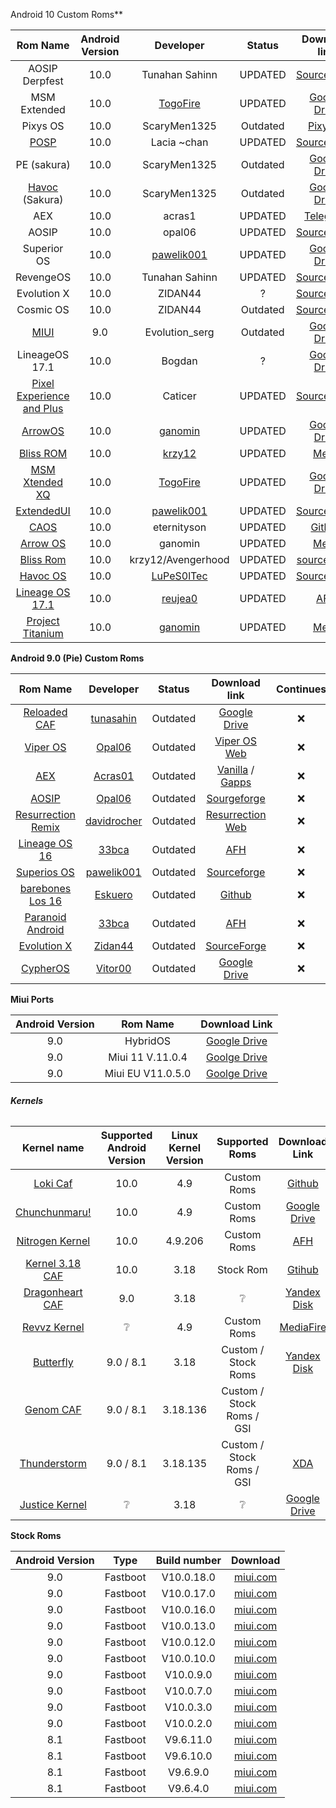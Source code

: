 Android 10 Custom Roms**

|                           Rom Name                           | Android Version |                          Developer                           |  Status  |                        Download link                         | Continues | Official | OTA  |
| :----------------------------------------------------------: | :-------------: | :----------------------------------------------------------: | :------: | :----------------------------------------------------------: | :-------: | :------: | :--: |
|                        AOSIP Derpfest                        |      10.0       |                        Tunahan Sahinn                        | UPDATED  | [SourceForge](https://sourceforge.net/projects/tunahan-s-builds/files/daisy-builds/DerpFest/) |     ✔     |    ✔     |  ❌   |
|                         MSM Extended                         |      10.0       | [TogoFire](https://forum.xda-developers.com/member.php?u=4230687) | UPDATED  | [Google Drive](https://drive.google.com/open?id=114RoL6JAQs9p77w7GMXUP4ic4sAgKvX7) |     ❌     |    ❌     |  ❌   |
|                           Pixys OS                           |      10.0       |                         ScaryMen1325                         | Outdated | [Pixy OS](https://drive.google.com/file/d/1hdlfJRyg0zZbIGKsiec-WrkkGj37Ia4N/view?usp=drivesdk) |     ❌     |    ❌     |  ❌   |
| [POSP](https://forum.xda-developers.com/mi-a2-lite/development/9-0-potato-sauce-project-laciachan-t3953159) |      10.0       |                         Lacia ~chan                          | UPDATED  | [SourceForge](https://sourceforge.net/projects/posp/files/daisy/croquette/) |     ✔     |    ✔     |  ✔   |
|                         PE (sakura)                          |      10.0       |                         ScaryMen1325                         | Outdated | [Google Drive](https://drive.google.com/open?id=12HyekcUie94imlro5cZvSQ5Qk_q4CoJ5) |     ❌     |    ❌     |  ❌   |
| [Havoc](https://forum.xda-developers.com/redmi-6-pro/development/4-9-havoc-os-v2-6-t3942681) (Sakura) |      10.0       |                         ScaryMen1325                         | Outdated | [Google Drive](https://drive.google.com/open?id=1aBeAC6EjQqifJtDBOfGrbtx55J2r_xE6) |     ❌     |    ❌     |  ❌   |
|                             AEX                              |      10.0       |                            acras1                            | UPDATED  |          [Telegram](https://t.me/newsmia2lite/256)           |     ✔     |    ❌     |  ❌   |
|                            AOSIP                             |      10.0       |                            opal06                            | UPDATED  | [SourceForge](https://sourceforge.net/projects/aosip-daisy-ota/files/builds/) |     ✔     |    ❌     |  ❌   |
|                         Superior OS                          |      10.0       | [pawelik001](https://forum.xda-developers.com/member.php?u=8419529) | UPDATED  | [Goolge Drive](https://drive.google.com/open?id=1HuBdADxPoecHA7UtAvw_PHtgGYhV7XrG) |     ✔     |    ✔     |  ✔   |
|                          RevengeOS                           |      10.0       |                        Tunahan Sahinn                        | UPDATED  | [SourceForge](https://sourceforge.net/projects/tunahan-s-builds/files/daisy-builds/Revenge-Q/) |     ✔     |    ✔     |  ✔   |
|                         Evolution X                          |      10.0       |                           ZIDAN44                            |    ?     | [SourceForge](https://sourceforge.net/projects/daisy1/files/rom/) |     ❔     |    ❌     |  ❌   |
|                          Cosmic OS                           |      10.0       |                           ZIDAN44                            | Outdated | [SourceForge](https://sourceforge.net/projects/daisy1/files/rom/Cosmic-OS-v5.0-Quasar-daisy-20200124-2324-UNOFFICIAL.zip/download) |     ❌     |    ❌     |  ❌   |
| [MIUI](https://forum.xda-developers.com/mi-a2-lite/development/9-miui-rom-t3960704) |       9.0       |                        Evolution_serg                        | Outdated | [Google Drive](https://drive.google.com/drive/folders/1efZZvSwJ1pCKFgTAWi98CMQbdBdmwT09?usp=sharing) |     ❌     |    ❌     |  ❌   |
|                        LineageOS 17.1                        |      10.0       |                            Bogdan                            |    ?     | [Google Drive](https://drive.google.com/file/d/1yaMJSVFqmNyMDzOiokNtbOQ448C0Omsa/view?usp=sharing) |     ❌     |    ❌     |  ❌   |
| [Pixel Experience and Plus](https://forum.xda-developers.com/mi-a2-lite/development/rom-pixel-experience-plus-t4069995) |      10.0       |                           Caticer                            | UPDATED  | [SourceForge](https://sourceforge.net/projects/fdoops-builds/files/) |     ✔     |    ❌     |  ❌   |
| [ArrowOS](https://forum.xda-developers.com/mi-a2-lite/development/rom-arrowos-v10-0-xiaomi-mi-a2-lite-t4072841) |      10.0       | [ganomin](https://forum.xda-developers.com/member.php?u=9850043) | UPDATED  | [Google Drive](https://drive.google.com/drive/folders/1iYCf3K1pgHHPuF2FZLlg1caeptX8Jbtb) |     ✔     |    ❌     |  ❌   |
| [Bliss ROM](https://forum.xda-developers.com/mi-a2-lite/development/10-0-bliss-rom-v12-5-xiaomi-mi-a2-lite-t4072705) |      10.0       | [krzy12](https://forum.xda-developers.com/member.php?u=5938081) | UPDATED  | [Mega](https://mega.nz/#!7NFEECrR!GQawiMXLoAT2xufFqJ5QGjCPxThp2eCOEvuc-ATPyGY) |     ✔     |    ❌     |  ❌   |
| [MSM Xtended XQ](https://forum.xda-developers.com/mi-a2-lite/development/stable-msm-xtended-xq-release-v6-0-t4063845) |      10.0       | [TogoFire](https://forum.xda-developers.com/member.php?u=4230687) | UPDATED  | [Google Drive](https://drive.google.com/file/d/1fE23XX-Sjg5S032OJFoBK27dsrR8Uin2/view) |     ✔     |    ❌     |  ❌   |
| [ExtendedUI](https://forum.xda-developers.com/mi-a2-lite/development/10-0-extendedui-xiaomi-mi-a2-lite-t4070989) |      10.0       | [pawelik001](https://forum.xda-developers.com/member.php?u=8419529) | UPDATED  | [SourceForge](https://sourceforge.net/projects/extendedui/files/daisy/) |     ✔     |    ✔     |  ❔   |
| [CAOS](https://github.com/C-A-O-S/treble_manifest_caos/wiki/CAOS-Project) |      10.0       |                         eternityson                          | UPDATED  | [Github](https://github.com/C-A-O-S/treble_manifest_caos/wiki/CAOS-Project) |     ✔     |    ❌     |  ❌   |
| [Arrow OS](https://forum.xda-developers.com/mi-a2-lite/development/rom-arrowos-v10-0-xiaomi-mi-a2-lite-t4072841) |      10.0       |                           ganomin                            | UPDATED  |  [Mega](https://mega.nz/#F!ud8BTSza!8EihQfOZp5N23-JM7OO2hg)  |     ✔     |    ❌     |  ❌   |
| [Bliss Rom](https://forum.xda-developers.com/mi-a2-lite/development/10-0-bliss-rom-v12-5-xiaomi-mi-a2-lite-t4072705) |      10.0       |                      krzy12/Avengerhood                      | UPDATED  | [sourceForge](https://sourceforge.net/projects/blissroms/files/Q/daisy/Bliss-v12.5-daisy-OFFICIAL-20200330.zip/download) |     ✔     |    ✔     |  ✔   |
|        [Havoc OS](https://t.me/A2LiteOfficial/154755)        |      10.0       |            [LuPeS0lTec](https://t.me/LuPeS0lTec)             | UPDATED  | [SourceForge](https://sourceforge.net/projects/lupesoltec-builds/files/daisy/ten/havoc/Havoc-OS-v3.3-20200405-2019-daisy-UNOFFICIAL.zip/download) |     ✔     |    ❌     |  ❌   |
| [Lineage OS 17.1](https://forum.xda-developers.com/mi-a2-lite/development/lineageos-17-1-xiaomi-a2-lite-t4076439) |      10.0       | [reujea0](https://forum.xda-developers.com/member.php?u=7249498) | UPDATED  | [AFH](https://androidfilehost.com/?fid=4349826312261762754)  |     ✔     |    ❌     |  ❌   |
| [Project Titanium](https://forum.xda-developers.com/mi-a2-lite/development/rom-projecttitanium-0-5-xiaomi-mi-a2-t4085665) |      10.0       | [ganomin](https://forum.xda-developers.com/member.php?u=9850043) | UPDATED  | [Mega](https://mega.nz/folder/CVU2hYTZ#yTD3p9cIGhp6WZdfHvXHmA) |     ✔     |    ✔     |  ✔   |

**Android 9.0 (Pie) Custom Roms**

|                           Rom Name                           |                          Developer                           |  Status  |                        Download link                         | Continues |
| :----------------------------------------------------------: | :----------------------------------------------------------: | :------: | :----------------------------------------------------------: | :-------: |
| [Reloaded CAF](https://forum.xda-developers.com/mi-a2-lite/development/9-0-caf-reloaded-caf-mi-a2-lite-daisy-t3967509) | [tunasahin](https://forum.xda-developers.com/member.php?u=9165614) | Outdated | [Google Drive](https://drive.google.com/file/d/1q4te3ZkmVI_mCQ1yjRi6mkKekS944NGI/view?usp=drivesdk) |     ❌     |
| [Viper OS](https://forum.xda-developers.com/mi-a2-lite/development/9-0-viperos-v6-3-xiaomi-mi-a2-lite-t3927195) | [Opal06](https://forum.xda-developers.com/member.php?u=8661641) | Outdated | [Viper OS Web](https://download.viperos.org/?codename=daisy) |     ❌     |
| [AEX](https://forum.xda-developers.com/mi-a2-lite/development/9-0-aosp-extended-6-5-xiaomi-mi-a2-lite-t3930940) | [Acras01](https://forum.xda-developers.com/member.php?u=5583941) | Outdated | [Vanilla](https://drive.google.com/open?id=1MXZQr0jm1u3TWaoFKaAfP-1eRK0g7nj9) / [Gapps](https://drive.google.com/open?id=1BXduvu95Y6WKJqz8baVNSjSitxSFeYVF) |     ❌     |
| [AOSIP](https://forum.xda-developers.com/mi-a2-lite/development/9-0-aosip-rom-t3929596) | [Opal06](https://forum.xda-developers.com/member.php?u=8661641) | Outdated | [Sourgeforge](https://sourceforge.net/projects/aosip-daisy-ota/files/builds/) |     ❌     |
| [Resurrection Remix](https://forum.xda-developers.com/mi-a2-lite/development/9-0-resurrection-remix-v7-0-2-xiaomi-mi-t3926922) | [davidrocher](https://forum.xda-developers.com/member.php?u=8220724) | Outdated | [Resurrection Web](https://get.resurrectionremix.com/?dir=daisy) |     ❌     |
| [Lineage OS 16](https://forum.xda-developers.com/mi-a2-lite/development/lineageos-16-0-xiaomi-mi-a2-lite-t3919060) | [33bca](https://forum.xda-developers.com/member.php?u=5296790) | Outdated | [AFH](https://androidfilehost.com/?fid=6006931924117920053)  |     ❌     |
| [Superios OS](https://forum.xda-developers.com/mi-a2-lite/development/9-0-superioros-xiaomi-mi-a2-lite-t3946434) | [pawelik001](https://forum.xda-developers.com/member.php?u=8419529) | Outdated | [Sourceforge](https://sourceforge.net/projects/superioros/files/daisy/) |     ❌     |
| [barebones Los 16](https://forum.xda-developers.com/mi-a2-lite/development/rom-barebones-lineageos-16-0-t3931121) | [Eskuero](https://forum.xda-developers.com/member.php?u=4495609) | Outdated | [Github](https://github.com/Eskuero/patches_lineageos/releases) |     ❌     |
| [Paranoid Android](https://forum.xda-developers.com/mi-a2-lite/development/paranoid-android-pie-beta-xiaomi-mi-a2-t3912880) | [33bca](https://forum.xda-developers.com/member.php?u=5296790) | Outdated | [AFH](https://androidfilehost.com/?fid=1395089523397933724)  |     ❌     |
| [Evolution X](https://forum.xda-developers.com/mi-a2-lite/development/rom-evolution-x-2-0-t3942647) | [Zidan44](https://forum.xda-developers.com/member.php?u=9782219) | Outdated | [SourceForge](https://sourceforge.net/projects/evolution-x/files/daisy/) |     ❌     |
| [CypherOS](https://forum.xda-developers.com/mi-a2-lite/development/rom-cypheros-7-0-0-poundcake-unofficial-t3947303) | [Vitor00](https://forum.xda-developers.com/member.php?u=7824261) | Outdated | [Google Drive](https://drive.google.com/open?id=1ZtJPDbI1ZlB21iMdcGtMVXVFa5WrJ9-0) |     ❌     |

**Miui Ports**

| Android Version |     Rom Name      |                        Download Link                         |
| :-------------: | :---------------: | :----------------------------------------------------------: |
|       9.0       |     HybridOS      | [Google Drive](https://drive.google.com/file/d/16fWuD78AvNY6ugHMBVs0iMcUodKZI2bx/view) |
|       9.0       | Miui 11 V.11.0.4  | [Goolge Drive](https://drive.google.com/file/d/1M-eDCqCL2ypKLLa8uWAPOxzInWln5xAA/view) |
|       9.0       | Miui EU V11.0.5.0 | [Goolge Drive](https://drive.google.com/file/d/1-2htTk67oHQ9OuaKOxDWUJsiZDvs69sF/view) |

###### **Kernels**

|                         Kernel name                          | Supported Android Version | Linux Kernel Version |      Supported Roms       |                        Download Link                         |
| :----------------------------------------------------------: | :-----------------------: | :------------------: | :-----------------------: | :----------------------------------------------------------: |
| [Loki Caf](https://forum.xda-developers.com/mi-a2-lite/development/msm8953-c-f-4-9-kernel-t4033815) |           10.0            |         4.9          |        Custom Roms        |  [Github](https://github.com/Aarqw12/kernel_loki/releases/)  |
| [Chunchunmaru!](https://forum.xda-developers.com/mi-a2-lite/development/chunchunmaru-kernel-daisy-t4054441) |           10.0            |         4.9          |        Custom Roms        | [Google Drive](https://drive.google.com/file/d/17l7_jyHRAmVQv5PVsr68yXeWSPpD_Jj6/view) |
| [Nitrogen Kernel](https://forum.xda-developers.com/mi-a2-lite/development/r1-nitrogen-kernel-mi-a2-lite-t4011019) |           10.0            |       4.9.206        |        Custom Roms        | [AFH](https://www.androidfilehost.com/?w=files&flid=302702)  |
| [Kernel 3.18 CAF](https://forum.xda-developers.com/mi-a2-lite/development/kernel-daisy-q-oss-caf-rebase-fixed-t4067329) |           10.0            |         3.18         |         Stock Rom         | [Gtihub](https://github.com/Aarqw12/kernel_xiaomi_daisy-1/releases/) |
| [Dragonheart CAF](https://forum.xda-developers.com/mi-a2-lite/development/kernel-dragonheart-msm-caf-3-18-140-t3939288) |            9.0            |         3.18         |             ❔             |     [Yandex Disk](https://yadi.sk/d/b9IGc5vYXtMJdg/v3.3)     |
| [Revvz Kernel](https://forum.xda-developers.com/mi-a2-lite/development/v1-revvz-kernel-t4015937) |             ❔             |         4.9          |        Custom Roms        | [MediaFire](http://www.mediafire.com/file/x5gq5dn0ha09rpd/revvz_kernel_4.9_v1_daisy.zip/file) |
| [Butterfly](https://forum.xda-developers.com/mi-a2-lite/development/kernel-butterfly-daisy-t3919230) |         9.0 / 8.1         |         3.18         |    Custom / Stock Roms    |   [Yandex Disk](https://yadi.sk/d/B-T37WfMTR3hfA/v5.5%2B)    |
| [Genom CAF](https://forum.xda-developers.com/mi-a2-lite/development/genom-zero-kernel-daisy-t3900170) |        9.0  / 8.1         |       3.18.136       | Custom / Stock Roms / GSI |                                                              |
| [Thunderstorm](https://forum.xda-developers.com/mi-a2-lite/development/thunderstorm-zero-kernel-daisy-t3901924) |         9.0 / 8.1         |       3.18.135       | Custom / Stock Roms / GSI | [XDA](https://forum.xda-developers.com/attachment.php?attachmentid=4715368&stc=1&d=1551529439) |
| [Justice Kernel](https://forum.xda-developers.com/mi-a2-lite/development/ns-t3878678) |             ❔             |         3.18         |             ❔             | [Google Drive](https://drive.google.com/folderview?id=1v86GlzWDXpYq8V91LPdJBeodjuY8shYD) |



**Stock Roms**

| Android Version |   Type   | Build number |                           Download                           |
| :-------------: | :------: | :----------: | :----------------------------------------------------------: |
|       9.0       | Fastboot |  V10.0.18.0  | [miui.com](http://bigota.d.miui.com/V10.0.18.0.PDLMIXM/daisy_global_images_V10.0.18.0.PDLMIXM_20200109.0000.00_9.0_a7b709656c.tgz) |
|       9.0       | Fastboot |  V10.0.17.0  | [miui.com](http://bigota.d.miui.com/V10.0.17.0.PDLMIXM/daisy_global_images_V10.0.17.0.PDLMIXM_20191209.0000.00_9.0_8a03587b9f.tgz) |
|       9.0       | Fastboot |  V10.0.16.0  | [miui.com](http://bigota.d.miui.com/V10.0.16.0.PDLMIXM/daisy_global_images_V10.0.16.0.PDLMIXM_20191108.0000.00_9.0_8454506408.tgz) |
|       9.0       | Fastboot |  V10.0.13.0  | [miui.com](http://bigota.d.miui.com/V10.0.13.0.PDLMIXM/daisy_global_images_V10.0.13.0.PDLMIXM_20190813.0000.00_9.0_5d0d486f04.tgz) |
|       9.0       | Fastboot |  V10.0.12.0  | [miui.com](http://bigota.d.miui.com/V10.0.12.0.PDLMIXM/daisy_global_images_V10.0.12.0.PDLMIXM_20190717.0000.00_9.0_59368ef014.tgz) |
|       9.0       | Fastboot |  V10.0.10.0  | [miui.com](http://bigota.d.miui.com/V10.0.10.0.PDLMIXM/daisy_global_images_V10.0.10.0.PDLMIXM_20190613.0000.00_9.0_f1adc81d8e.tgz) |
|       9.0       | Fastboot |  V10.0.9.0   | [miui.com](http://bigota.d.miui.com/V10.0.9.0.PDLMIXM/daisy_global_images_V10.0.9.0.PDLMIXM_20190514.0000.00_9.0_f9d0c739e0.tgz) |
|       9.0       | Fastboot |  V10.0.7.0   | [miui.com](http://bigota.d.miui.com/V10.0.7.0.PDLMIXM/daisy_global_images_V10.0.7.0.PDLMIXM_20190318.0000.00_9.0_442d4f503e.tgz) |
|       9.0       | Fastboot |  V10.0.3.0   | [miui.com](http://bigota.d.miui.com/V10.0.3.0.PDLMIXM/daisy_global_images_V10.0.3.0.PDLMIXM_20190114.0000.00_9.0_e8d8d4a6d0.tgz) |
|       9.0       | Fastboot |  V10.0.2.0   | [miui.com](http://bigota.d.miui.com/V10.0.2.0.PDLMIFJ/daisy_global_images_V10.0.2.0.PDLMIFJ_20181221.0000.00_9.0_fed1fcdf5d.tgz) |
|       8.1       | Fastboot |  V9.6.11.0   | [miui.com](http://bigota.d.miui.com/V9.6.11.0.ODLMIFF/daisy_global_images_V9.6.11.0.ODLMIFF_20181112.0000.00_8.1_8028e3bf1c.tgz) |
|       8.1       | Fastboot |  V9.6.10.0   | [miui.com](http://bigota.d.miui.com/V9.6.10.0.ODLMIFF/daisy_global_images_V9.6.10.0.ODLMIFF_20181030.0000.00_8.1_141b42a73d.tgz) |
|       8.1       | Fastboot |   V9.6.9.0   | [miui.com](http://bigota.d.miui.com/V9.6.9.0.ODLMIFF/daisy_global_images_V9.6.9.0.ODLMIFF_20181010.0000.00_8.1_baf840279a.tgz) |
|       8.1       | Fastboot |   V9.6.4.0   | [miui.com](http://bigota.d.miui.com/V9.6.4.0.ODLMIFF/daisy_global_images_V9.6.4.0.ODLMIFF_20180724.0000.00_8.1_4afd3431a2.tgz) |

